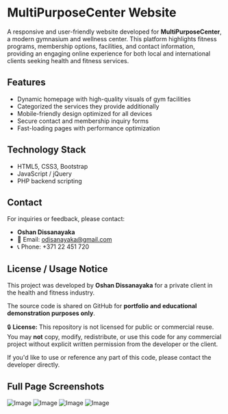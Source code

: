 # MultiPurposeCenter Website

A responsive and user-friendly website developed for **MultiPurposeCenter**, a modern gymnasium and wellness center. This platform highlights fitness programs, membership options, facilities, and contact information, providing an engaging online experience for both local and international clients seeking health and fitness services.

## Features

- Dynamic homepage with high-quality visuals of gym facilities  
- Categorized the services they provide additionally
- Mobile-friendly design optimized for all devices  
- Secure contact and membership inquiry forms   
- Fast-loading pages with performance optimization  

## Technology Stack

- HTML5, CSS3, Bootstrap  
- JavaScript / jQuery  
- PHP backend scripting  

## Contact  
For inquiries or feedback, please contact:  
- **Oshan Dissanayaka**  
- 📧 Email: odisanayaka@gmail.com  
- 📞 Phone: +371 22 451 720  

## License / Usage Notice  
This project was developed by **Oshan Dissanayaka** for a private client in the health and fitness industry.

The source code is shared on GitHub for **portfolio and educational demonstration purposes only**.

🔒 **License:** This repository is not licensed for public or commercial reuse.  
You may **not** copy, modify, redistribute, or use this code for any commercial project without explicit written permission from the developer or the client.

If you'd like to use or reference any part of this code, please contact the developer directly.

## Full Page Screenshots

![Image](https://github.com/user-attachments/assets/7f4006d3-2e65-4d8e-ac38-490bcc83cb84)
![Image](https://github.com/user-attachments/assets/d5ecee8b-2867-488a-a1c1-d711702f57f8)
![Image](https://github.com/user-attachments/assets/d5aad859-ce74-4b51-9997-608a27222de6)
![Image](https://github.com/user-attachments/assets/b0139b34-00a5-4bc0-afa3-048af6dc0c58)

